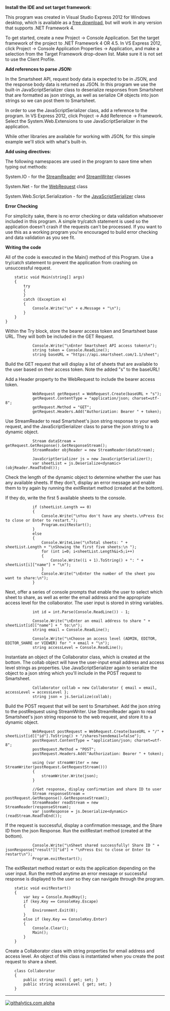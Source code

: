 
**Install the IDE and set target framework**:

This program was created in Visual Studio Express 2012 for Windows desktop, which is available as a [free download](http://www.microsoft.com/visualstudio/eng/products/visual-studio-express-for-windows-desktop), but will work in any version that supports .NET Framework 4.

To get started, create a new Project → Console Application. Set the target framework of the project to .NET Framework 4 OR 4.5. In VS Express 2012, click Project → Console Application Properties → Application, and make a selection from the Target Framework drop-down list. Make sure it is not set to use the Client Profile.

**Add references to parse JSON:**

In the Smartsheet API, request body data is expected to be in JSON, and the response body data is returned as JSON. In this program we use the built-in JavaScriptSerializer class to deserialize responses from Smartsheet that are formatted as json strings, as well as serialize C# objects into json strings so we can post them to Smartsheet. 

In order to use the JavaScriptSerializer class, add a reference to the program. In VS Express 2012, click Project → Add Reference → Framework. Select the System.Web.Extensions to use JavaScriptSerializer in the application.

While other libraries are available for working with JSON, for this simple example we'll stick with what's built-in.

**Add using directives:**

The following namespaces are used in the program to save time when typing out methods:

System.IO - for the [StreamReader](http://msdn.microsoft.com/en-us/library/system.io.streamreader.aspx) and [StreamWriter](http://msdn.microsoft.com/en-us/library/system.io.streamwriter.aspx) classes

System.Net - for the [WebRequest](http://msdn.microsoft.com/en-us/library/system.net.webrequest.aspx) class

System.Web.Script.Serialization - for the [JavaScriptSerializer](http://msdn.microsoft.com/en-us/library/system.web.script.serialization.javascriptserializer.aspx) class

**Error Checking**

For simplicity sake, there is no error checking or data validation whatsoever included in this program. A simple try/catch statement is used so the application doesn't crash if the requests can't be processed. If you want to use this as a working program you're encouraged to build error checking and data validation as you see fit.

**Writing the code**

All of the code is executed in the Main() method of this Program. Use a try/catch statement to prevent the application from crashing on unsuccessful request. 

        static void Main(string[] args)
        {
            try
            {
            }
            catch (Exception e)
            {
                Console.Write("\n" + e.Message + "\n");
            }
    	}
    }
Within the Try block, store the bearer access token and Smartsheet base URL. They will both be included in the GET Request.

                Console.Write("\nEnter Smartsheet API access token\n");
                string token = Console.ReadLine();
                string baseURL = "https://api.smartsheet.com/1.1/sheet";

Build the GET request that will display a list of sheets that are available to the user based on their access token. Note the added "s" to the baseURL!

Add a Header property to the WebRequest to include the bearer access token. 

                WebRequest getRequest = WebRequest.Create(baseURL + "s");
                getRequest.ContentType = "application/json; charset=utf-8";
                getRequest.Method = "GET";
                getRequest.Headers.Add("Authorization: Bearer " + token);

Use StreamReader to read Smartsheet's json string response to your web request, and the JavaScriptSerializer class to parse the json string to a dynamic object. 

                Stream dataStream = getRequest.GetResponse().GetResponseStream();
                StreamReader objReader = new StreamReader(dataStream);

                JavaScriptSerializer js = new JavaScriptSerializer();
                var sheetList = js.Deserialize<dynamic>(objReader.ReadToEnd());


Check the length of the dynamic object to determine whether the user has any available sheets. If they don't, display an error message and enable them to try again by running the exitRestart method (created at the bottom). 

If they do, write the first 5 available sheets to the console. 

                if (sheetList.Length == 0)
                {
                    Console.Write("\nYou don't have any sheets.\nPress Esc to close or Enter to restart.");
                    Program.exitRestart();
                }
                else
                {
                    Console.WriteLine("\nTotal sheets: " + sheetList.Length + "\nShowing the first five sheets:\n ");
                    for (int i=0; i<sheetList.Length&i<5;i++)
                    {
                        Console.Write((i + 1).ToString() + ": " + sheetList[i]["name"] + "\n");
                    }
                    Console.Write("\nEnter the number of the sheet you want to share:\n");
                }

Next, offer a series of console prompts that enable the user to select which sheet to share, as well as enter the email address and the appropriate access level for the collaborator. The user input is stored in string variables.

                int id = int.Parse(Console.ReadLine()) - 1;

                Console.Write("\nEnter an email address to share " + sheetList[id]["name"] + " to:\n");
                string email = Console.ReadLine();

                Console.Write("\nChoose an access level (ADMIN, EDITOR, EDITOR_SHARE or VIEWER) for " + email + "\n");
                string accessLevel = Console.ReadLine();


Instantiate an object of the Collaborator class, which is created at the bottom. The collab object will have the user-input email address and access level strings as properties. Use JavaScriptSerializer again to serialize the object to a json string which you'll include in the POST request to Smartsheet.

                Collaborator collab = new Collaborator { email = email, accessLevel = accessLevel };
                string json = js.Serialize(collab);


Build the POST request that will be sent to Smartsheet. Add the json string to the postRequest using StreamWriter. Use StreamReader again to read Smartsheet's json string response to the web request, and store it to a dynamic object.

                WebRequest postRequest = WebRequest.Create(baseURL + "/" + sheetList[id]["id"].ToString() + "/shares?sendemail=false");
                postRequest.ContentType = "application/json; charset=utf-8";
                postRequest.Method = "POST";
                postRequest.Headers.Add("Authorization: Bearer " + token);

                using (var streamWriter = new StreamWriter(postRequest.GetRequestStream()))
                {
                    streamWriter.Write(json);
                }

                //Get response, display confirmation and share ID to user
                Stream responseStream = postRequest.GetResponse().GetResponseStream();
                StreamReader readStream = new StreamReader(responseStream);
                var jsonResponse = js.Deserialize<dynamic>(readStream.ReadToEnd());


If the request is successful, display a confirmation message, and the Share ID from the json Response. Run the exitRestart method (created at the bottom).

                Console.Write("\nSheet shared successfully! Share ID " + jsonResponse["result"]["id"] + "\nPress Esc to close or Enter to restart\n");
                Program.exitRestart();


The exitRestart method restart or exits the application depending on the user input. Run the method anytime an error message or successful response is displayed to the user so they can navigate through the program.
        
		static void exitRestart()
        {
            var key = Console.ReadKey();
            if (key.Key == ConsoleKey.Escape)
            {
                Environment.Exit(0);
            }
            else if (key.Key == ConsoleKey.Enter)
            {
                Console.Clear();
                Main();
            }
        }
Create a Collaborator class with string properties for email address and access level. An object of this class is instantiated when you create the post request to share a sheet. 

        class Collaborator
        {
            public string email { get; set; }
            public string accessLevel { get; set; }
        }

****

[![githalytics.com alpha](https://cruel-carlota.pagodabox.com/8682c8fc5c6618bcdad0698d2832b639 "githalytics.com")](http://githalytics.com/smartsheet-platform/samples)
